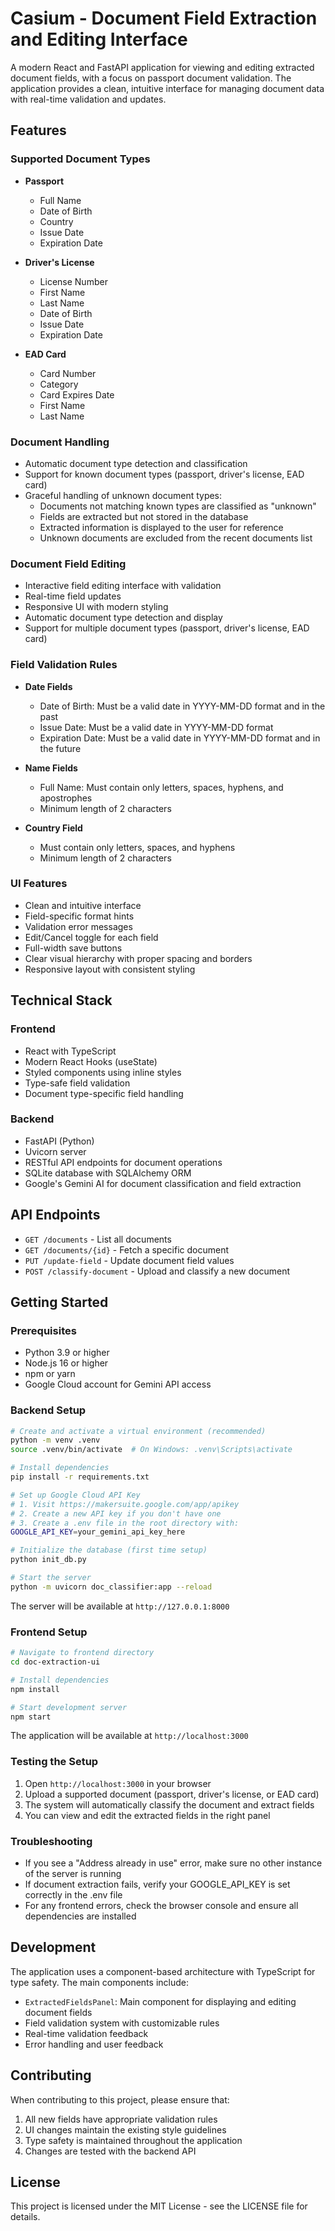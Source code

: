 # Casium - Document Field Extraction and Editing Interface

A modern React and FastAPI application for viewing and editing extracted document fields, with a focus on passport document validation. The application provides a clean, intuitive interface for managing document data with real-time validation and updates.

## Features

### Supported Document Types
- **Passport**
  - Full Name
  - Date of Birth
  - Country
  - Issue Date
  - Expiration Date

- **Driver's License**
  - License Number
  - First Name
  - Last Name
  - Date of Birth
  - Issue Date
  - Expiration Date

- **EAD Card**
  - Card Number
  - Category
  - Card Expires Date
  - First Name
  - Last Name

### Document Handling
- Automatic document type detection and classification
- Support for known document types (passport, driver's license, EAD card)
- Graceful handling of unknown document types:
  - Documents not matching known types are classified as "unknown"
  - Fields are extracted but not stored in the database
  - Extracted information is displayed to the user for reference
  - Unknown documents are excluded from the recent documents list

### Document Field Editing
- Interactive field editing interface with validation
- Real-time field updates
- Responsive UI with modern styling
- Automatic document type detection and display
- Support for multiple document types (passport, driver's license, EAD card)

### Field Validation Rules
- **Date Fields**
  - Date of Birth: Must be a valid date in YYYY-MM-DD format and in the past
  - Issue Date: Must be a valid date in YYYY-MM-DD format
  - Expiration Date: Must be a valid date in YYYY-MM-DD format and in the future

- **Name Fields**
  - Full Name: Must contain only letters, spaces, hyphens, and apostrophes
  - Minimum length of 2 characters

- **Country Field**
  - Must contain only letters, spaces, and hyphens
  - Minimum length of 2 characters

### UI Features
- Clean and intuitive interface
- Field-specific format hints
- Validation error messages
- Edit/Cancel toggle for each field
- Full-width save buttons
- Clear visual hierarchy with proper spacing and borders
- Responsive layout with consistent styling

## Technical Stack

### Frontend
- React with TypeScript
- Modern React Hooks (useState)
- Styled components using inline styles
- Type-safe field validation
- Document type-specific field handling

### Backend
- FastAPI (Python)
- Uvicorn server
- RESTful API endpoints for document operations
- SQLite database with SQLAlchemy ORM
- Google's Gemini AI for document classification and field extraction

## API Endpoints

- `GET /documents` - List all documents
- `GET /documents/{id}` - Fetch a specific document
- `PUT /update-field` - Update document field values
- `POST /classify-document` - Upload and classify a new document

## Getting Started

### Prerequisites
- Python 3.9 or higher
- Node.js 16 or higher
- npm or yarn
- Google Cloud account for Gemini API access

### Backend Setup
```bash
# Create and activate a virtual environment (recommended)
python -m venv .venv
source .venv/bin/activate  # On Windows: .venv\Scripts\activate

# Install dependencies
pip install -r requirements.txt

# Set up Google Cloud API Key
# 1. Visit https://makersuite.google.com/app/apikey
# 2. Create a new API key if you don't have one
# 3. Create a .env file in the root directory with:
GOOGLE_API_KEY=your_gemini_api_key_here

# Initialize the database (first time setup)
python init_db.py

# Start the server
python -m uvicorn doc_classifier:app --reload
```
The server will be available at `http://127.0.0.1:8000`

### Frontend Setup
```bash
# Navigate to frontend directory
cd doc-extraction-ui

# Install dependencies
npm install

# Start development server
npm start
```
The application will be available at `http://localhost:3000`

### Testing the Setup
1. Open `http://localhost:3000` in your browser
2. Upload a supported document (passport, driver's license, or EAD card)
3. The system will automatically classify the document and extract fields
4. You can view and edit the extracted fields in the right panel

### Troubleshooting
- If you see a "Address already in use" error, make sure no other instance of the server is running
- If document extraction fails, verify your GOOGLE_API_KEY is set correctly in the .env file
- For any frontend errors, check the browser console and ensure all dependencies are installed

## Development

The application uses a component-based architecture with TypeScript for type safety. The main components include:

- `ExtractedFieldsPanel`: Main component for displaying and editing document fields
- Field validation system with customizable rules
- Real-time validation feedback
- Error handling and user feedback

## Contributing

When contributing to this project, please ensure that:
1. All new fields have appropriate validation rules
2. UI changes maintain the existing style guidelines
3. Type safety is maintained throughout the application
4. Changes are tested with the backend API

## License

This project is licensed under the MIT License - see the LICENSE file for details.